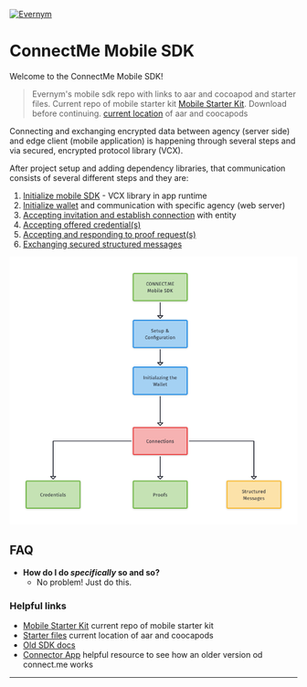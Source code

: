 <a href="https://www.evernym.com/"><img src="https://pbs.twimg.com/profile_images/1022255393395929088/0eYH-Os__400x400.jpg" title="Evernym" style="width: 150px"></a>

# ConnectMe Mobile SDK

Welcome to the ConnectMe Mobile SDK!

> Evernym's mobile sdk repo with links to aar and cocoapod and starter files. 
> Current repo of mobile starter kit <a href="https://github.com/evernym/mobile-starter " target="_blank">Mobile Starter Kit</a>.  Download before continuing. 
> <a href="https://drive.google.com/drive/folders/1-ySuVqU7q79jG2epoVJH4bFU1CqWVGnR?usp=sharing" target="_blank">
    current location</a>  of aar and coocapods

Connecting and exchanging encrypted data between agency (server side) and edge client (mobile application) is happening through several steps and via secured, encrypted protocol library (VCX). 

After project setup and adding dependency libraries, that communication consists of several different steps and they are: 

1. [Initialize mobile SDK](1.ProjectSetup.md) - VCX library in app runtime 
2. [Initialize wallet](2.IntializingTheWallet.md) and communication with specific agency (web server)
3. [Accepting invitation and establish connection](3.Connections.md) with entity  
4. [Accepting offered credential(s)](4.Credentials.md)
5. [Accepting and responding to proof request(s)](5.Proofs)
6. [Exchanging secured structured messages](6.StructuredMessages.md)

![Mobile SDK Flow](wiki-images/ConnectMeMobileSDK.png)



## FAQ

- **How do I do *specifically* so and so?**
    - No problem! Just do this.

### Helpful links
- <a href="https://github.com/evernym/mobile-starter" target="_blank">Mobile Starter Kit</a> current repo of mobile starter kit
- <a href="https://drive.google.com/drive/folders/1-ySuVqU7q79jG2epoVJH4bFU1CqWVGnR?usp=sharing" target="_blank">
    Starter files</a> current location of aar and coocapods
- <a href=" https://docs.google.com/document/d/1HAa27qArYlU0NO1VbEjA8ANXmVHl-b7fxa40e21I5L8/edit" target="_blank">
    Old SDK docs</a>
- <a href=" https://docs.google.com/document/d/1HAa27qArYlU0NO1VbEjA8ANXmVHl-b7fxa40e21I5L8/edit" target="_blank">
    Connector App</a> helpful resource to see how an older version od connect.me works
---




